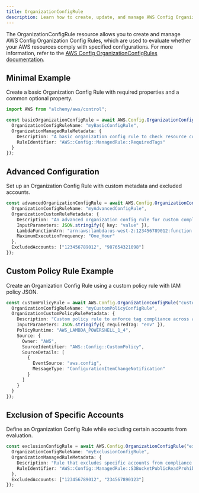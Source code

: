 ```yaml
---
title: OrganizationConfigRule
description: Learn how to create, update, and manage AWS Config OrganizationConfigRules using Alchemy Cloud Control.
---
```



The OrganizationConfigRule resource allows you to create and manage AWS Config Organization Config Rules, which are used to evaluate whether your AWS resources comply with specified configurations. For more information, refer to the [AWS Config OrganizationConfigRules documentation](https://docs.aws.amazon.com/config/latest/userguide/).

## Minimal Example

Create a basic Organization Config Rule with required properties and a common optional property.

```ts
import AWS from "alchemy/aws/control";

const basicOrganizationConfigRule = await AWS.Config.OrganizationConfigRule("basicConfigRule", {
  OrganizationConfigRuleName: "myBasicConfigRule",
  OrganizationManagedRuleMetadata: {
    Description: "A basic organization config rule to check resource compliance.",
    RuleIdentifier: "AWS::Config::ManagedRule::RequiredTags"
  }
});
```

## Advanced Configuration

Set up an Organization Config Rule with custom metadata and excluded accounts.

```ts
const advancedOrganizationConfigRule = await AWS.Config.OrganizationConfigRule("advancedConfigRule", {
  OrganizationConfigRuleName: "myAdvancedConfigRule",
  OrganizationCustomRuleMetadata: {
    Description: "An advanced organization config rule for custom compliance checks.",
    InputParameters: JSON.stringify({ key: "value" }),
    LambdaFunctionArn: "arn:aws:lambda:us-west-2:123456789012:function:myLambdaFunction",
    MaximumExecutionFrequency: "One_Hour"
  },
  ExcludedAccounts: ["123456789012", "987654321098"]
});
```

## Custom Policy Rule Example

Create an Organization Config Rule using a custom policy rule with IAM policy JSON.

```ts
const customPolicyRule = await AWS.Config.OrganizationConfigRule("customPolicyConfigRule", {
  OrganizationConfigRuleName: "myCustomPolicyConfigRule",
  OrganizationCustomPolicyRuleMetadata: {
    Description: "Custom policy rule to enforce tag compliance across accounts.",
    InputParameters: JSON.stringify({ requiredTag: "env" }),
    PolicyRuntime: "AWS_LAMBDA_POWERSHELL_1_4",
    Source: {
      Owner: "AWS",
      SourceIdentifier: "AWS::Config::CustomPolicy",
      SourceDetails: [
        {
          EventSource: "aws.config",
          MessageType: "ConfigurationItemChangeNotification"
        }
      ]
    }
  }
});
```

## Exclusion of Specific Accounts

Define an Organization Config Rule while excluding certain accounts from evaluation.

```ts
const exclusionConfigRule = await AWS.Config.OrganizationConfigRule("exclusionConfigRule", {
  OrganizationConfigRuleName: "myExclusionConfigRule",
  OrganizationManagedRuleMetadata: {
    Description: "Rule that excludes specific accounts from compliance checks.",
    RuleIdentifier: "AWS::Config::ManagedRule::S3BucketPublicReadProhibited"
  },
  ExcludedAccounts: ["123456789012", "234567890123"]
});
```
